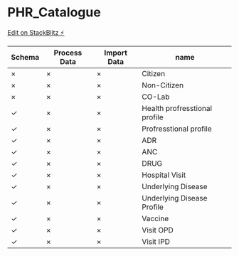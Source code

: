 # PHR_Catalogue

[Edit on StackBlitz ⚡️](https://stackblitz.com/edit/node-9vrn1c)


| Schema  | Process Data| Import Data | name |
|---|---|---|---|
| &times; | &times; | &times; | Citizen |
| &times; | &times; | &times; | Non-Citizen |
| &times; | &times; | &times; | CO-Lab |
| &check; | &times; | &times; | Health profresstional profile |
| &check; | &times; | &times; | Profresstional profile |
| &check; | &times; | &times; | ADR |
| &check; | &times; | &times; | ANC |
| &check; | &times; | &times; | DRUG |
| &check; | &times; | &times; | Hospital Visit |
| &check; | &times; | &times; | Underlying Disease |
| &check; | &times; | &times; | Underlying Disease Profile |
| &check; | &times; | &times; | Vaccine |
| &check; | &times; | &times; | Visit OPD |
| &check; | &times; | &times; | Visit IPD |
